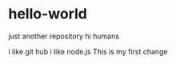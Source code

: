# hello-world
just another repository
hi humans


i like git hub
i like node.js
This is my first change
